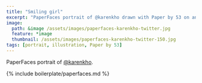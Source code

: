 ```yaml
---
title: "Smiling girl"
excerpt: "PaperFaces portrait of @karenkho drawn with Paper by 53 on an iPad."
image: 
  path: &image /assets/images/paperfaces-karenkho-twitter.jpg 
  feature: *image
  thumbnail: /assets/images/paperfaces-karenkho-twitter-150.jpg
tags: [portrait, illustration, Paper by 53]
---
```


PaperFaces portrait of [@karenkho](http://twitter.com/karenkho).

{% include boilerplate/paperfaces.md %}
